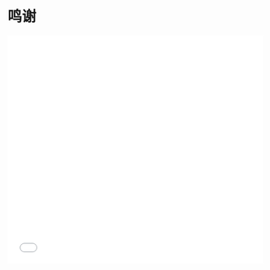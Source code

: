 # 鸣谢

<iframe 
    width="100%" 
    height="450" 
    src="//player.bilibili.com/player.html?aid=16688970&cid=27215876&page=1" 
    scrolling="no" 
    border="0" 
    frameborder="no" 
    framespacing="0" 
    allowfullscreen="true">
    暂时不支持视频插入。
</iframe>